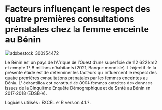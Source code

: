# Facteurs influençant le respect des quatre premières consultations prénatales chez la femme enceinte au Bénin
![adobestock_300954472](https://github.com/OceaneHountondji/analyse-des-facteurs-influencant-les-consultations-prenatales/assets/123971552/907f8c78-8a0a-4efa-8b3b-f13f6a14f03e)

Le Bénin est un pays de l’Afrique de l’Ouest d’une superficie de 112 622 km2 et compte 12,8 millions d’habitants (2021, Banque mondiale). L’objectif de la présente étude est de déterminer les facteurs qui influencent le respect des quatre premières consultations prénatales par les femmes enceintes au Bénin. L’ échantillon est constitué de 8994 femmes extraites des données issues de la Cinquième Enquête Démographique et de Santé au Bénin en 2017-2018 (EDSB-V).

Logiciels utilisés : EXCEL et R version 4.1.2.

